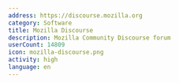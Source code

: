 ```yaml
---
address: https://discourse.mozilla.org
category: Software
title: Mozilla Discourse
description: Mozilla Community Discourse forum
userCount: 14809
icon: mozilla-discourse.png
activity: high
language: en
---
```

